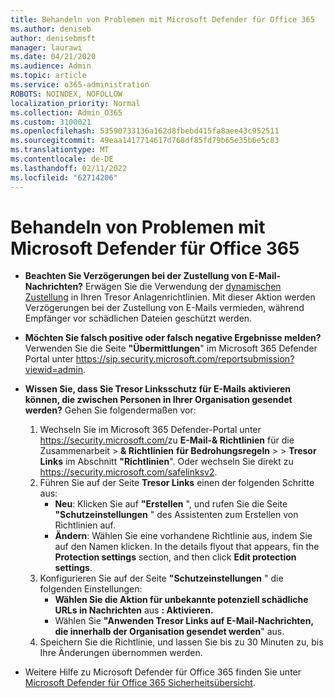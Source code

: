 ```yaml
---
title: Behandeln von Problemen mit Microsoft Defender für Office 365
ms.author: deniseb
author: denisebmsft
manager: laurawi
ms.date: 04/21/2020
ms.audience: Admin
ms.topic: article
ms.service: o365-administration
ROBOTS: NOINDEX, NOFOLLOW
localization_priority: Normal
ms.collection: Admin_O365
ms.custom: 3100021
ms.openlocfilehash: 53590733136a162d8fbebd415fa8aee43c952511
ms.sourcegitcommit: 49eaa1417714617d768df85fd79b65e35b6e5c83
ms.translationtype: MT
ms.contentlocale: de-DE
ms.lasthandoff: 02/11/2022
ms.locfileid: "62714206"
---
```

# <a name="troubleshoot-issues-with-microsoft-defender-for-office-365"></a>Behandeln von Problemen mit Microsoft Defender für Office 365

- **Beachten Sie Verzögerungen bei der Zustellung von E-Mail-Nachrichten?** Erwägen Sie die Verwendung der [dynamischen Zustellung](https://docs.microsoft.com/microsoft-365/security/office-365-security/safe-attachments#dynamic-delivery-in-safe-attachments-policies) in Ihren Tresor Anlagenrichtlinien. Mit dieser Aktion werden Verzögerungen bei der Zustellung von E-Mails vermieden, während Empfänger vor schädlichen Dateien geschützt werden.
- **Möchten Sie falsch positive oder falsch negative Ergebnisse melden?** Verwenden Sie die Seite **"Übermittlungen**" im Microsoft 365 Defender Portal unter <https://sip.security.microsoft.com/reportsubmission?viewid=admin>.
- **Wissen Sie, dass Sie Tresor Linksschutz für E-Mails aktivieren können, die zwischen Personen in Ihrer Organisation gesendet werden?** Gehen Sie folgendermaßen vor:
  1. Wechseln Sie im Microsoft 365 Defender-Portal unter <https://security.microsoft.com/>zu **E-Mail-& Richtlinien** für die Zusammenarbeit \> **& Richtlinien** **für Bedrohungsregeln** \> \> **Tresor Links** im Abschnitt **"Richtlinien**". Oder wechseln Sie direkt zu <https://security.microsoft.com/safelinksv2>.
  2. Führen Sie auf der Seite **Tresor Links** einen der folgenden Schritte aus:
     - **Neu**: Klicken Sie auf **"Erstellen** ", und rufen Sie die Seite **"Schutzeinstellungen** " des Assistenten zum Erstellen von Richtlinien auf.
     - **Ändern**: Wählen Sie eine vorhandene Richtlinie aus, indem Sie auf den Namen klicken. In the details flyout that appears, fin the **Protection settings** section, and then click **Edit protection settings**.
  3. Konfigurieren Sie auf der Seite **"Schutzeinstellungen** " die folgenden Einstellungen:
     - **Wählen Sie die Aktion für unbekannte potenziell schädliche URLs in Nachrichten** aus **: Aktivieren.**
     - Wählen Sie **"Anwenden Tresor Links auf E-Mail-Nachrichten, die innerhalb der Organisation gesendet werden**" aus.
  4. Speichern Sie die Richtlinie, und lassen Sie bis zu 30 Minuten zu, bis Ihre Änderungen übernommen werden.

- Weitere Hilfe zu Microsoft Defender für Office 365 finden Sie unter [Microsoft Defender für Office 365 Sicherheitsübersicht](https://docs.microsoft.com/microsoft-365/security/office-365-security/overview).

